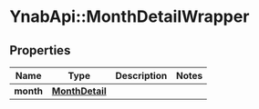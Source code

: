 # YnabApi::MonthDetailWrapper

## Properties
Name | Type | Description | Notes
------------ | ------------- | ------------- | -------------
**month** | [**MonthDetail**](MonthDetail.md) |  | 


